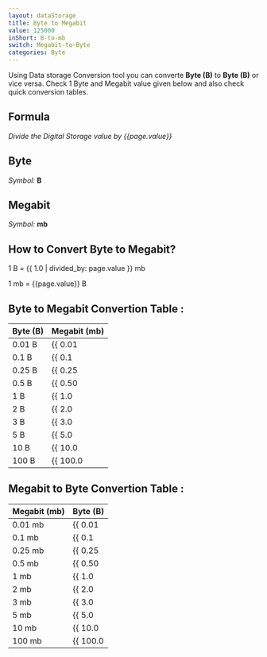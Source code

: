 ```yaml
---
layout: dataStorage
title: Byte to Megabit
value: 125000
inShort: B-to-mb
switch: Megabit-to-Byte
categories: Byte
---
```


Using Data storage Conversion tool you can converte **Byte (B)** to **Byte (B)** or vice versa. Check 1 Byte and Megabit value given below and also check quick conversion tables.

## Formula
*Divide the Digital Storage value by {{page.value}}*

## Byte
*Symbol:* **B**

## Megabit
*Symbol:* **mb**

## How to Convert Byte to Megabit?

1 B = {{ 1.0 | divided_by: page.value }} mb

1 mb = {{page.value}} B


## Byte to Megabit Convertion Table :

| Byte (B) | Megabit (mb) |
| ---- | ---- |
| 0.01 B | {{ 0.01 | divided_by: page.value | round: 12 }} mb |
| 0.1 B | {{ 0.1 | divided_by: page.value | round: 12 }} mb |
| 0.25 B | {{ 0.25 | divided_by: page.value | round: 12 }} mb |
| 0.5 B | {{ 0.50 | divided_by: page.value | round: 12 }} mb |
| 1 B | {{ 1.0 | divided_by: page.value | round: 12 }} mb |
| 2 B | {{ 2.0 | divided_by: page.value | round: 12 }} mb |
| 3 B | {{ 3.0 | divided_by: page.value | round: 12 }} mb |
| 5 B | {{ 5.0 | divided_by: page.value | round: 12 }} mb |
| 10 B | {{ 10.0 | divided_by: page.value | round: 12 }} mb |
| 100 B | {{ 100.0 | divided_by: page.value | round: 12 }} mb |

## Megabit to Byte Convertion Table :

| Megabit (mb) | Byte (B) |
| ---- | ---- |
| 0.01 mb | {{ 0.01 | times: page.value | round: 12 }} B |
| 0.1 mb | {{ 0.1 | times: page.value | round: 12 }} B |
| 0.25 mb | {{ 0.25 | times: page.value | round: 12 }} B |
| 0.5 mb | {{ 0.50 | times: page.value | round: 12 }} B |
| 1 mb | {{ 1.0 | times: page.value | round: 12 }} B |
| 2 mb | {{ 2.0 | times: page.value | round: 12 }} B |
| 3 mb | {{ 3.0 | times: page.value | round: 12 }} B |
| 5 mb | {{ 5.0 | times: page.value | round: 12 }} B |
| 10 mb | {{ 10.0 | times: page.value | round: 12 }} B |
| 100 mb | {{ 100.0 | times: page.value | round: 12 }} B |


<script>
document.getElementById('selectInput')[1].selected = true
document.getElementById('selectOutput')[6].selected = true
</script>

